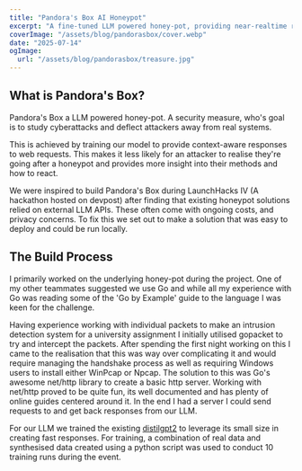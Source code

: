 ```yaml
---
title: "Pandora's Box AI Honeypot"
excerpt: "A fine-tuned LLM powered honey-pot, providing near-realtime realistic responses to web requests. Developed for LaunchHacks IV."
coverImage: "/assets/blog/pandorasbox/cover.webp"
date: "2025-07-14"
ogImage:
  url: "/assets/blog/pandorasbox/treasure.jpg"
---
```


## What is Pandora's Box?
Pandora's Box a LLM powered honey-pot. A security measure, who's goal is to study cyberattacks and deflect attackers away from real systems.

This is achieved by training our model to provide context-aware responses to web requests. This makes it less likely for an attacker to realise they're going after a honeypot and provides more insight into their methods and how to react.

We were inspired to build Pandora's Box during LaunchHacks IV (A hackathon hosted on devpost) after finding that existing honeypot solutions relied on external LLM APIs. These often come with ongoing costs, and privacy concerns. To fix this we set out to make a solution that was easy to deploy and could be run locally.

## The Build Process
I primarily worked on the underlying honey-pot during the project. One of my other teammates suggested we use Go and while all my experience with Go was reading some of the 'Go by Example' guide to the language I was keen for the challenge.

Having experience working with individual packets to make an intrusion detection system for a university assignment I initially utilised gopacket to try and intercept the packets. After spending the first night working on this I came to the realisation that this was way over complicating it and would require managing the handshake process as well as requiring Windows users to install either WinPcap or Npcap. The solution to this was Go's awesome net/http library to create a basic http server. Working with net/http proved to be quite fun, its well documented and has plenty of online guides centered around it. In the end I had a server I could send requests to and get back responses from our LLM.

For our LLM we trained the existing [distilgpt2](https://huggingface.co/distilbert/distilgpt2) to leverage its small size in creating fast responses. For training, a combination of real data and synthesised data created using a python script was used to conduct 10 training runs during the event. 
